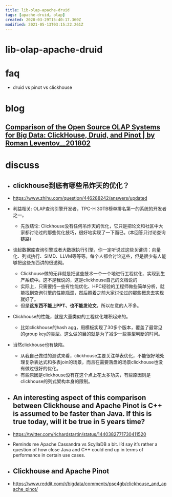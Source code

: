 ```yaml
---
title: lib-olap-apache-druid
tags: [apache-druid, olap]
created: 2020-03-29T15:40:17.360Z
modified: 2021-05-13T03:15:22.261Z
---
```


# lib-olap-apache-druid

# faq

- druid vs pinot vs clickhouse
# blog

## [Comparison of the Open Source OLAP Systems for Big Data: ClickHouse, Druid, and Pinot | by Roman Leventov__201802](https://leventov.medium.com/comparison-of-the-open-source-olap-systems-for-big-data-clickhouse-druid-and-pinot-8e042a5ed1c7)

# discuss
- ## clickhouse到底有哪些吊炸天的优化？
- https://www.zhihu.com/question/446288242/answers/updated
- 利益相关: OLAP查询引擎开发者，TPC-H 30TB榜单排名第一的系统的开发者之一。
  - 先放结论: Clickhouse没有任何吊炸天的优化，它只是把论文和社区中大家都讨论过的那些优化技巧，很好地实现了一下而已。(本回答只讨论查询链路)
- 谈起数据库查询引擎或者大数据执行引擎，你一定听说过这些关键词：向量化、列式执行、SIMD、LLVM等等等。每个人都会讨论这些，但是很少有人能够把这些东西讲的很透彻。
  - Clickhouse做的无非就是把这些技术一个一个地进行工程优化、实现到生产系统中。这不是我说的，这是clickhouse自己的文档说的
  - 实际上，只需要招一些有性能优化、HPC经验的工程师做些简单分析，就能找到查询引擎的性能瓶颈，然后照着之前大家讨论过的那些概念去实现就好了。
  - 但是**这东西不能上PPT、也不能发论文**，所以在意的人不多。
- Clickhouse的性能，就是大量类似的工程优化堆积起来的。
  - 比如clickhouse的hash agg，用模板实现了30多个版本，覆盖了最常见的group key的类型。这么做的目的就是为了减少一些类型判断的时间。
- 当然clickhouse也有缺陷。
  - 从我自己做过的测试来看，clickhouse主要关注单表优化，不能很好地处理复杂表达式和多表join的场景，而且在需要落盘的场景clickhouse也没有做过很好的优化。
  - 有些原因是clickhouse没有在这个点上花太多功夫，有些原因则是clickhouse的列式架构本身的限制。

- ## An interesting aspect of this comparison between Clickhouse and Apache Pinot is C++ is assumed to be faster than Java. If this is true today, will it be true in 5 years time?
- https://twitter.com/richardstartin/status/1440382771730411520
- Reminds me Apache Cassandra vs ScyllaDB a bit. I’d say it’s rather a question of how close Java and C++ could end up in terms of performance in certain use cases.

- ## Clickhouse and Apache Pinot
- https://www.reddit.com/r/bigdata/comments/pse4gb/clickhouse_and_apache_pinot/
